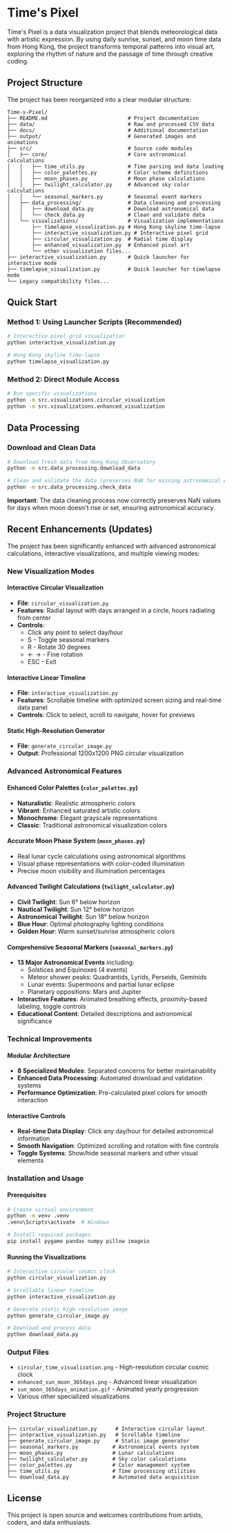 # Time's Pixel

Time's Pixel is a data visualization project that blends meteorological data with artistic expression. By using daily sunrise, sunset, and moon time data from Hong Kong, the project transforms temporal patterns into visual art, exploring the rhythm of nature and the passage of time through creative coding.

## Project Structure

The project has been reorganized into a clear modular structure:

```
Time-s-Pixel/
├── README.md                          # Project documentation
├── data/                              # Raw and processed CSV data
├── docs/                              # Additional documentation
├── output/                            # Generated images and animations
├── src/                               # Source code modules
│   ├── core/                          # Core astronomical calculations
│   │   ├── time_utils.py              # Time parsing and data loading
│   │   ├── color_palettes.py          # Color scheme definitions
│   │   ├── moon_phases.py             # Moon phase calculations
│   │   ├── twilight_calculator.py     # Advanced sky color calculations
│   │   └── seasonal_markers.py        # Seasonal event markers
│   ├── data_processing/               # Data cleaning and processing
│   │   ├── download_data.py           # Download astronomical data
│   │   └── check_data.py              # Clean and validate data
│   └── visualizations/                # Visualization implementations
│       ├── timelapse_visualization.py # Hong Kong skyline time-lapse
│       ├── interactive_visualization.py # Interactive pixel grid
│       ├── circular_visualization.py  # Radial time display
│       ├── enhanced_visualization.py  # Enhanced pixel art
│       └── other visualization files...
├── interactive_visualization.py       # Quick launcher for interactive mode
├── timelapse_visualization.py         # Quick launcher for timelapse mode
└── Legacy compatibility files...
```

## Quick Start

### Method 1: Using Launcher Scripts (Recommended)
```bash
# Interactive pixel grid visualization
python interactive_visualization.py

# Hong Kong skyline time-lapse
python timelapse_visualization.py
```

### Method 2: Direct Module Access
```bash
# Run specific visualizations
python -m src.visualizations.circular_visualization
python -m src.visualizations.enhanced_visualization
```

## Data Processing

### Download and Clean Data
```bash
# Download fresh data from Hong Kong Observatory
python -m src.data_processing.download_data

# Clean and validate the data (preserves NaN for missing astronomical events)
python -m src.data_processing.check_data
```

**Important**: The data cleaning process now correctly preserves NaN values for days when moon doesn't rise or set, ensuring astronomical accuracy.

## Recent Enhancements (Updates)

The project has been significantly enhanced with advanced astronomical calculations, interactive visualizations, and multiple viewing modes:

### New Visualization Modes

#### Interactive Circular Visualization
- **File**: `circular_visualization.py`
- **Features**: Radial layout with days arranged in a circle, hours radiating from center
- **Controls**: 
  - Click any point to select day/hour
  - S - Toggle seasonal markers
  - R - Rotate 30 degrees
  - ← → - Fine rotation
  - ESC - Exit

#### Interactive Linear Timeline
- **File**: `interactive_visualization.py` 
- **Features**: Scrollable timeline with optimized screen sizing and real-time data panel
- **Controls**: Click to select, scroll to navigate, hover for previews

#### Static High-Resolution Generator
- **File**: `generate_circular_image.py`
- **Output**: Professional 1200x1200 PNG circular visualization

### Advanced Astronomical Features

#### Enhanced Color Palettes (`color_palettes.py`)
- **Naturalistic**: Realistic atmospheric colors
- **Vibrant**: Enhanced saturated artistic colors
- **Monochrome**: Elegant grayscale representations
- **Classic**: Traditional astronomical visualization colors

#### Accurate Moon Phase System (`moon_phases.py`)
- Real lunar cycle calculations using astronomical algorithms
- Visual phase representations with color-coded illumination
- Precise moon visibility and illumination percentages

#### Advanced Twilight Calculations (`twilight_calculator.py`)
- **Civil Twilight**: Sun 6° below horizon
- **Nautical Twilight**: Sun 12° below horizon
- **Astronomical Twilight**: Sun 18° below horizon
- **Blue Hour**: Optimal photography lighting conditions
- **Golden Hour**: Warm sunset/sunrise atmospheric colors

#### Comprehensive Seasonal Markers (`seasonal_markers.py`)
- **13 Major Astronomical Events** including:
  - Solstices and Equinoxes (4 events)
  - Meteor shower peaks: Quadrantids, Lyrids, Perseids, Geminids
  - Lunar events: Supermoons and partial lunar eclipse
  - Planetary oppositions: Mars and Jupiter
- **Interactive Features**: Animated breathing effects, proximity-based labeling, toggle controls
- **Educational Content**: Detailed descriptions and astronomical significance

### Technical Improvements

#### Modular Architecture
- **8 Specialized Modules**: Separated concerns for better maintainability
- **Enhanced Data Processing**: Automated download and validation systems
- **Performance Optimization**: Pre-calculated pixel colors for smooth interaction

#### Interactive Controls
- **Real-time Data Display**: Click any day/hour for detailed astronomical information
- **Smooth Navigation**: Optimized scrolling and rotation with fine controls
- **Toggle Systems**: Show/hide seasonal markers and other visual elements

### Installation and Usage

#### Prerequisites
```bash
# Create virtual environment
python -m venv .venv
.venv\Scripts\activate  # Windows

# Install required packages
pip install pygame pandas numpy pillow imageio
```

#### Running the Visualizations
```bash
# Interactive circular cosmic clock
python circular_visualization.py

# Scrollable linear timeline
python interactive_visualization.py

# Generate static high-resolution image
python generate_circular_image.py

# Download and process data
python download_data.py
```

### Output Files
- `circular_time_visualization.png` - High-resolution circular cosmic clock
- `enhanced_sun_moon_365days.png` - Advanced linear visualization
- `sun_moon_365days_animation.gif` - Animated yearly progression
- Various other specialized visualizations

### Project Structure
```
├── circular_visualization.py      # Interactive circular layout
├── interactive_visualization.py   # Scrollable timeline
├── generate_circular_image.py     # Static image generator
├── seasonal_markers.py           # Astronomical events system
├── moon_phases.py                # Lunar calculations
├── twilight_calculator.py        # Sky color calculations
├── color_palettes.py             # Color management system
├── time_utils.py                 # Time processing utilities
└── download_data.py              # Automated data acquisition
```

## License

This project is open source and welcomes contributions from artists, coders, and data enthusiasts.
